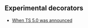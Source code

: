## Experimental decorators
- [When TS 5.0 was announced](https://github.com/nestjs/nest/issues/10959#issuecomment-1406131938)
